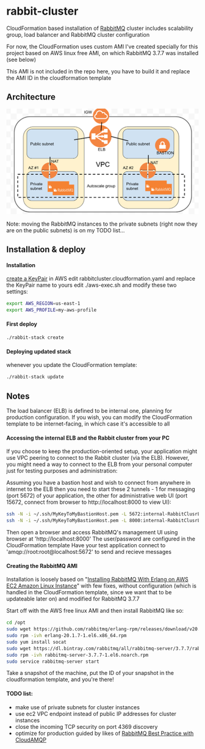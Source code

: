 # rabbit-cluster

CloudFormation based installation of [RabbitMQ](https://www.rabbitmq.com/) cluster
includes scalability group, load balancer and RabbitMQ cluster configuration

For now, the CloudFormation uses custom AMI I've created specially for this project
based on AWS linux free AMI, on which RabbitMQ 3.7.7 was installed (see below)

This AMI is not included in the repo here, you have to build it and replace the AMI
ID in the cloudformation template

## Architecture

![alt text](./images/architecture.png)

Note: moving the RabbitMQ instances to the private subnets (right now they are
on the public subnets) is on my TODO list...

## Installation & deploy

#### Installation
[create a KeyPair](https://docs.aws.amazon.com/AWSEC2/latest/UserGuide/ec2-key-pairs.html) in AWS
edit rabbitcluster.cloudformation.yaml and replace the KeyPair name to yours
edit ./aws-exec.sh and modify these two settings:

```bash
export AWS_REGION=us-east-1
export AWS_PROFILE=my-aws-profile
```

#### First deploy
```bash
./rabbit-stack create
```

#### Deploying updated stack

whenever you update the CloudFormation template:

```bash
./rabbit-stack update
```

## Notes

The load balancer (ELB) is defined to be internal one, planning for production
configuration. If you wish, you can modify the CloudFormation template to be
internet-facing, in which case it's accessible to all

#### Accessing the internal ELB and the Rabbit cluster from your PC

If you choose to keep the production-oriented setup, your application might use
VPC peering to connect to the Rabbit cluster (via the ELB). However, you might need 
a way to connect to the ELB from your personal computer just for testing purposes
and administration:

Assuming you have a bastion host and wish to connect from anywhere in internet to the ELB
then you need to start these 2 tunnels - 1 for messaging (port 5672) of your application,
the other for administrative web UI (port 15672, connect from browser to http://localhost:8000
to view UI):

```bash
ssh -N -i ~/.ssh/MyKeyToMyBastionHost.pem -L 5672:internal-RabbitClusrLB-1649447701.us-east-1.elb.amazonaws.com:5672 ec2-user@my-bastion-host &
ssh -N -i ~/.ssh/MyKeyToMyBastionHost.pem -L 8000:internal-RabbitClusrLB-1649447701.us-east-1.elb.amazonaws.com:15672 ec2-user@my-bastion-host &
```

Then open a browser and access RabbitMQ's management UI using browser at 'http://localhost:8000'
The user/password are configured in the CloudFormation template
Have your test application connect to 'amqp://root:root@localhost:5672' to send and
recieve messages

#### Creating the RabbitMQ AMI

Installation is loosely based on "[Installing RabbitMQ With Erlang on AWS EC2 Amazon Linux Instance](https://dzone.com/articles/installing-rabbitmq-37-along-with-erlang-version-2)" 
with few fixes, without configuration (which is handled in the CloudFormation template, since we want that to
be updateable later on) and modified for RabbitMQ 3.7.7

Start off with the AWS free linux AMI and then install RabbitMQ like so:

```bash
cd /opt
sudo wget https://github.com/rabbitmq/erlang-rpm/releases/download/v20.1.7/erlang-20.1.7-1.el6.x86_64.rpm
sudo rpm -ivh erlang-20.1.7-1.el6.x86_64.rpm
sudo yum install socat
sudo wget https://dl.bintray.com/rabbitmq/all/rabbitmq-server/3.7.7/rabbitmq-server-3.7.7-1.el6.noarch.rpm
sudo rpm -ivh rabbitmq-server-3.7.7-1.el6.noarch.rpm
sudo service rabbitmq-server start
```

Take a snapshot of the machine, put the ID of your snapshot in the cloudformation template, and you're there!

#### TODO list:
* make use of private subnets for cluster instances
* use ec2 VPC endpoint instead of public IP addresses for cluster instances
* close the incoming TCP security on port 4369 discovery
* optimize for production guided by likes of [RabbitMQ Best Practice with CloudAMQP](https://www.slideshare.net/ErlangSolutionsLtd/rabbitmq-best-practice-with-cloudamqp)

